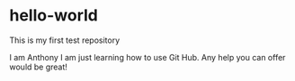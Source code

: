 # hello-world
This is my first test repository

I am Anthony
I am just learning how to use Git Hub.  Any help you can offer would be great!

